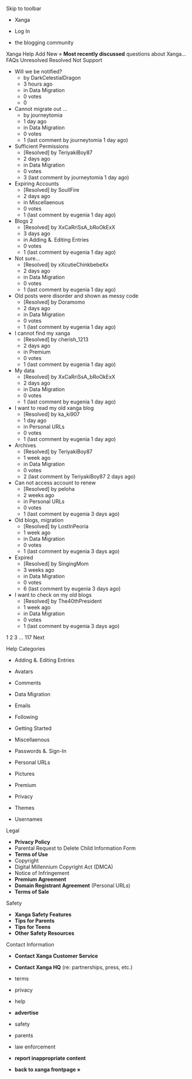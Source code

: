 Skip to toolbar

*   Xanga

*   Log In

*   the blogging community

Xanga Help Add New » **Most recently discussed** questions about Xanga… FAQs Unresolved Resolved Not Support

*   Will we be notified?
    *   by DarkCelestialDragon
    *   3 hours ago
    *   in Data Migration
    *   0 votes
    *   0
*   Cannot migrate out ...
    *   by journeytomia
    *   1 day ago
    *   in Data Migration
    *   0 votes
    *   1 (last comment by journeytomia 1 day ago)
*   Sufficient Permissions
    *   \[Resolved\] by TeriyakiBoy87
    *   2 days ago
    *   in Data Migration
    *   0 votes
    *   3 (last comment by journeytomia 1 day ago)
*   Expiring Accounts
    *   \[Resolved\] by SoullFire
    *   2 days ago
    *   in Miscellaenous
    *   0 votes
    *   1 (last comment by eugenia 1 day ago)
*   Blogs 2
    *   \[Resolved\] by XxCaRriSsA\_bRoOkExX
    *   3 days ago
    *   in Adding &. Editing Entries
    *   0 votes
    *   1 (last comment by eugenia 1 day ago)
*   Not sure...
    *   \[Resolved\] by xXcutieChinkbebeXx
    *   2 days ago
    *   in Data Migration
    *   0 votes
    *   1 (last comment by eugenia 1 day ago)
*   Old posts were disorder and shown as messy code
    *   \[Resolved\] by Doramomo
    *   2 days ago
    *   in Data Migration
    *   0 votes
    *   1 (last comment by eugenia 1 day ago)
*   I cannot find my xanga
    *   \[Resolved\] by cherish\_1213
    *   2 days ago
    *   in Premium
    *   0 votes
    *   1 (last comment by eugenia 1 day ago)
*   My data
    *   \[Resolved\] by XxCaRriSsA\_bRoOkExX
    *   2 days ago
    *   in Data Migration
    *   0 votes
    *   1 (last comment by eugenia 1 day ago)
*   I want to read my old xanga blog
    *   \[Resolved\] by ka\_ki907
    *   1 day ago
    *   in Personal URLs
    *   0 votes
    *   1 (last comment by eugenia 1 day ago)
*   Archives
    *   \[Resolved\] by TeriyakiBoy87
    *   1 week ago
    *   in Data Migration
    *   0 votes
    *   2 (last comment by TeriyakiBoy87 2 days ago)
*   Can not access account to renew
    *   \[Resolved\] by peloha
    *   2 weeks ago
    *   in Personal URLs
    *   0 votes
    *   1 (last comment by eugenia 3 days ago)
*   Old blogs, migration
    *   \[Resolved\] by LostInPeoria
    *   1 week ago
    *   in Data Migration
    *   0 votes
    *   1 (last comment by eugenia 3 days ago)
*   Expired
    *   \[Resolved\] by SingingMom
    *   3 weeks ago
    *   in Data Migration
    *   0 votes
    *   6 (last comment by eugenia 3 days ago)
*   I want to check on my old blogs
    *   \[Resolved\] by The40thPresident
    *   1 week ago
    *   in Data Migration
    *   0 votes
    *   1 (last comment by eugenia 3 days ago)

1 2 3 ... 117 Next

Help Categories

*   Adding &. Editing Entries
*   Avatars
*   Comments
*   Data Migration
*   Emails
*   Following
*   Getting Started
*   Miscellaenous

*   Passwords &. Sign-In
*   Personal URLs
*   Pictures
*   Premium
*   Privacy
*   Themes
*   Usernames

Legal

*   **Privacy Policy**
*   Parental Request to Delete Child Information Form
*   **Terms of Use**
*   Copyright
*   Digital Millennium Copyright Act (DMCA)
*   Notice of Infringement
*   **Premium Agreement**
*   **Domain Registrant Agreement** (Personal URLs)
*   **Terms of Sale**

Safety

*   **Xanga Safety Features**
*   **Tips for Parents**
*   **Tips for Teens**
*   **Other Safety Resources**

Contact Information

*   **Contact Xanga Customer Service**
*   **Contact Xanga HQ** (re: partnerships, press, etc.)

*   terms
*   privacy
*   help
*   **advertise**

*   safety
*   parents
*   law enforcement
*   **report inappropriate content**

*   **back to xanga frontpage »**